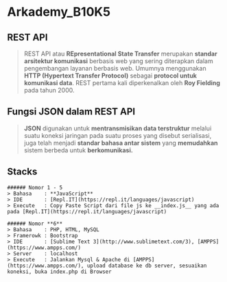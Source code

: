 # Arkademy_B10K5

## REST API
  >REST API atau __**RE**presentational **S**tate **T**ransfer__ merupakan **standar arsitektur komunikasi** berbasis web yang sering diterapkan dalam pengembangan layanan berbasis web. Umumnya menggunakan **HTTP (Hypertext Transfer Protocol)** sebagai **protocol untuk komunikasi data**. REST pertama kali diperkenalkan oleh **Roy Fielding** pada tahun 2000.

## Fungsi JSON dalam REST API
   > **JSON** digunakan untuk **mentransmisikan data terstruktur** melalui suatu koneksi jaringan pada suatu proses yang disebut serialisasi, juga telah menjadi **standar bahasa antar sistem** yang **memudahkan** sistem berbeda untuk **berkomunikasi.**
    
## Stacks
	###### Nomor 1 - 5
	> Bahasa 	: **JavaScript** 
	> IDE 		: [Repl.IT](https://repl.it/languages/javascript)
	> Execute	: Copy Paste Script dari file js ke __index.js__ yang ada pada [Repl.IT](https://repl.it/languages/javascript)

	###### Nomor **6**
	> Bahasa 	: PHP, HTML, MySQL
	> Framerowk	: Bootstrap 
	> IDE 		: [Sublime Text 3](http://www.sublimetext.com/3), [AMPPS](https://www.ampps.com/)
	> Server	: localhost
	> Execute	: Jalankan Mysql & Apache di [AMPPS](https://www.ampps.com/), upload database ke db server, sesuaikan koneksi, buka index.php di Browser


